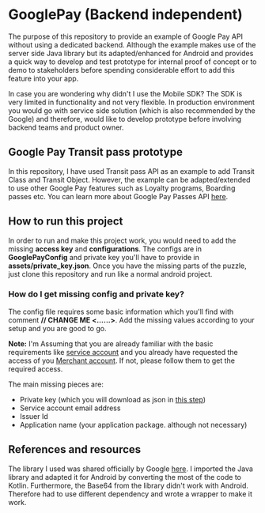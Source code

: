 # GooglePay (Backend independent)
The purpose of this repository to provide an example of Google Pay API without using a dedicated backend. 
Although the example makes use of the server side Java library but its adapted/enhanced for Android and 
provides a quick way to develop and test prototype for internal proof of concept or to demo to stakeholders 
before spending considerable effort to add this feature into your app.

In case you are wondering why didn't I use the Mobile SDK? The SDK is very limited in functionality and not very flexible.
In production environment you would go with service side solution (which is also recommended by the Google) and therefore, would like to develop prototype before involving backend teams and product owner. 
  
## Google Pay Transit pass prototype
In this repository, I have used Transit pass API as an example to add Transit Class and Transit Object. 
However, the example can be adapted/extended to use other Google Pay features such as Loyalty programs, Boarding passes etc.
You can learn more about Google Pay Passes API [here](https://developers.google.com/pay/passes/guides/overview/about/about-google-pay-api-for-passes).

## How to run this project
In order to run and make this project work, you would need to add the missing **access key** and **configurations**.
The configs are in **GooglePayConfig** and private key you'll have to provide in **assets/private_key.json**.
Once you have the missing parts of the puzzle, just clone this repository and run like a normal android project.

### How do I get missing config and private key?
The config file requires some basic information which you'll find with comment **// CHANGE ME <......>**.
Add the missing values according to your setup and you are good to go.

**Note:** I'm Assuming that you are already familiar with the basic requirements like [service account](https://developers.google.com/pay/passes/guides/get-started/basic-setup/get-access-to-rest-api) and 
you already have requested the access of you [Merchant account](https://developers.google.com/pay/passes/guides/get-started/basic-setup/get-access-to-rest-api#2-tie-your-service-account-to-your-google-pay-api-for-passes-account). 
If not, please follow them to get the required access. 

The main missing pieces are:
* Private key (which you will download as json in [this step](https://developers.google.com/pay/passes/guides/get-started/basic-setup/get-access-to-rest-api#register))  
* Service account email address
* Issuer Id
* Application name (your application package. although not necessary)

## References and resources
The library I used was shared officially by Google [here](https://github.com/google-pay/passes-rest-samples). 
I imported the Java library and adapted it for Android by converting the most of the code to Kotlin. Furthermore, the Base64 from the library didn't work with Android.
Therefore had to use different dependency and wrote a wrapper to make it work.  
     

